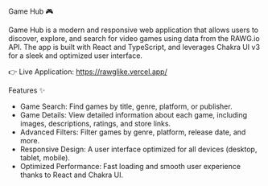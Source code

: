 Game Hub 🎮

Game Hub is a modern and responsive web application that allows users to discover, explore, and search for video games using data from the RAWG.io API. The app is built with React and TypeScript, and leverages Chakra UI v3 for a sleek and optimized user interface.

👉 Live Application: https://rawglike.vercel.app/


Features ✨

  - Game Search: Find games by title, genre, platform, or publisher.
  - Game Details: View detailed information about each game, including images, descriptions, ratings, and store links.
  - Advanced Filters: Filter games by genre, platform, release date, and more.
  - Responsive Design: A user interface optimized for all devices (desktop, tablet, mobile).
  - Optimized Performance: Fast loading and smooth user experience thanks to React and Chakra UI.
   

